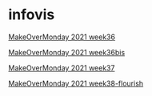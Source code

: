 # infovis



[MakeOverMonday 2021 week36](https://famargosa.github.io/infovis/mon2021w36.html)


[MakeOverMonday 2021 week36bis](https://famargosa.github.io/infovis/mon2021w36bis.html)

[MakeOverMonday 2021 week37](https://famargosa.github.io/infovis/mon2021w37.html)

[MakeOverMonday 2021 week38-flourish](https://famargosa.github.io/infovis/mon2021w38.html)

